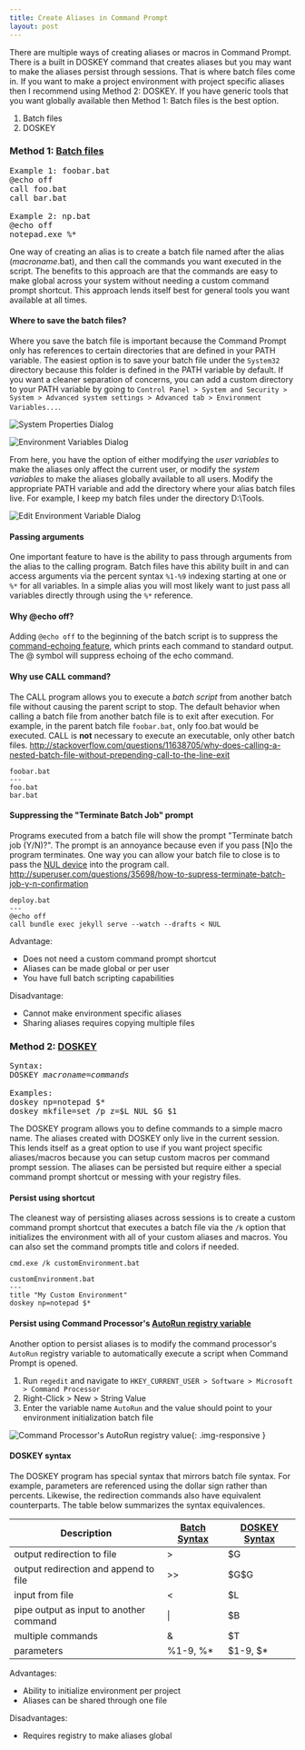 ```yaml
---
title: Create Aliases in Command Prompt
layout: post
---
```

There are multiple ways of creating aliases or macros in Command Prompt. There is a built in DOSKEY command that creates aliases but you may want to make the aliases persist through sessions. That is where batch files come in. If you want to make a project environment with project specific aliases then I recommend using Method 2: DOSKEY. If you have generic tools that you want globally available then Method 1: Batch files is the best option.

1. Batch files
2. DOSKEY

### Method 1: [Batch files](https://technet.microsoft.com/en-us/library/bb490869.aspx)

<pre>
Example 1: foobar.bat
@echo off
call foo.bat
call bar.bat

Example 2: np.bat
@echo off
notepad.exe %*
</pre>

One way of creating an alias is to create a batch file named after the alias (*macroname*.bat), and then call the commands you want executed in the script. The benefits to this approach are that the commands are easy to make global across your system without needing a custom command prompt shortcut. This approach lends itself best for general tools you want available at all times.

#### Where to save the batch files?

Where you save the batch file is important because the Command Prompt only has references to certain directories that are defined in your PATH variable. The easiest option is to save your batch file under the `System32` directory because this folder is defined in the PATH variable by default. If you want a cleaner separation of concerns, you can add a custom directory to your PATH variable by going to `Control Panel > System and Security > System > Advanced system settings > Advanced tab > Environment Variables...`.

<div class="row">
	<div class="col-md-6">
		<p><img class="img-responsive" src="/assets/systempropertiesdialogwindow.png" alt="System Properties Dialog" /></p>
	</div>
	<div class="col-md-6">
		<p><img class="img-responsive" src="/assets/environmentvariablesdialogwindow.png" alt="Environment Variables Dialog" /></p>
	</div>
</div>

From here, you have the option of either modifying the *user variables* to make the aliases only affect the current user, or modify the *system variables* to make the aliases globally available to all users. Modify the appropriate PATH variable and add the directory where your alias batch files live. For example, I keep my batch files under the directory D:\Tools.

<!-- ![Edit environment variable](/assets/editenvironmentvariabledialogwindow.png){: .img-responsive } -->
<div class="row">
	<div class="col-md-6">
		<p><img class="img-responsive" src="/assets/editenvironmentvariabledialogwindow.png" alt="Edit Environment Variable Dialog" /></p>
	</div>
</div>

#### Passing arguments

One important feature to have is the ability to pass through arguments from the alias to the calling program. Batch files have this ability built in and can access arguments via the percent syntax `%1-%9` indexing starting at one or `%*` for all variables. In a simple alias you will most likely want to just pass all variables directly through using the `%*` reference.

#### Why @echo off?

Adding `@echo off` to the beginning of the batch script is to suppress the [command-echoing feature](https://technet.microsoft.com/en-us/library/bb490897.aspx), which prints each command to standard output. The @ symbol will suppress echoing of the echo command.

#### Why use CALL command?

The CALL program allows you to execute a *batch script* from another batch file without causing the parent script to stop. The default behavior when calling a batch file from another batch file is to exit after execution. For example, in the parent batch file `foobar.bat`, only foo.bat would be executed. CALL is **not** necessary to execute an executable, only other batch files. <http://stackoverflow.com/questions/11638705/why-does-calling-a-nested-batch-file-without-prepending-call-to-the-line-exit>

	foobar.bat
	---
	foo.bat
	bar.bat

#### Suppressing the "Terminate Batch Job" prompt

Programs executed from a batch file will show the prompt "Terminate batch job (Y/N)?". The prompt is an annoyance because even if you pass [N]o the program terminates. One way you can allow your batch file to close is to pass the [NUL device](http://ss64.com/nt/nul.html) into the program call. <http://superuser.com/questions/35698/how-to-supress-terminate-batch-job-y-n-confirmation>

	deploy.bat
	---
	@echo off
	call bundle exec jekyll serve --watch --drafts < NUL

Advantage: 

* Does not need a custom command prompt shortcut
* Aliases can be made global or per user
* You have full batch scripting capabilities

Disadvantage:

* Cannot make environment specific aliases
* Sharing aliases requires copying multiple files


### Method 2: [DOSKEY](https://technet.microsoft.com/en-us/library/bb490894.aspx)

<pre>
Syntax:
DOSKEY <i>macroname</i>=<i>commands</i>

Examples:
doskey np=notepad $*
doskey mkfile=set /p z=$L NUL $G $1
</pre>

The DOSKEY program allows you to define commands to a simple macro name. The aliases created with DOSKEY only live in the current session. This lends itself as a great option to use if you want project specific aliases/macros because you can setup custom macros per command prompt session. The aliases can be persisted but require either a special command prompt shortcut or messing with your registry files.

#### Persist using shortcut

The cleanest way of persisting aliases across sessions is to create a custom command prompt shortcut that executes a batch file via the `/k` option that initializes the environment with all of your custom aliases and macros. You can also set the command prompts title and colors if needed.

	cmd.exe /k customEnvironment.bat

	customEnvironment.bat
	---
	title "My Custom Environment"
	doskey np=notepad $*


#### Persist using Command Processor's [AutoRun registry variable](http://stackoverflow.com/a/21040825)

Another option to persist aliases is to modify the command processor's `AutoRun` registry variable to automatically execute a script when Command Prompt is opened.

1. Run `regedit` and navigate to `HKEY_CURRENT_USER > Software > Microsoft > Command Processor`
2. Right-Click > New > String Value
3. Enter the variable name `AutoRun` and the value should point to your environment initialization batch file

![Command Processor's AutoRun registry value](/assets/commandprocessorautorunregistry.png){: .img-responsive }

#### DOSKEY syntax

The DOSKEY program has special syntax that mirrors batch file syntax. For example, parameters are referenced using the dollar sign rather than percents. Likewise, the redirection commands also have equivalent counterparts. The table below summarizes the syntax equivalences.

<table class="table table-striped table-bordered table-condensed">
	<thead>
		<tr>
			<th>Description</th>
			<th><a href="http://ss64.com/nt/syntax-args.html">Batch Syntax</a></th>
			<th><a href="https://technet.microsoft.com/en-us/library/bb490894.aspx#ECAA">DOSKEY Syntax</a></th>
		</tr>
	</thead>
	<tbody>
		<tr>
			<td>output redirection to file</td>
			<td>></td>
			<td>$G</td>
		</tr>
		<tr>
			<td>output redirection and append to file</td>
			<td>>></td>
			<td>$G$G</td>
		</tr>
		<tr>
			<td>input from file</td>
			<td><</td>
			<td>$L</td>
		</tr>
		<tr>
			<td>pipe output as input to another command</td>
			<td>|</td>
			<td>$B</td>
		</tr>
		<tr>
			<td>multiple commands</td>
			<td>&amp;</td>
			<td>$T</td>
		</tr>
		<tr>
			<td>parameters</td>
			<td>%1-9, %*</td>
			<td>$1-9, $*</td>
		</tr>
	</tbody>
</table>

Advantages:

* Ability to initialize environment per project
* Aliases can be shared through one file

Disadvantages:

* Requires registry to make aliases global
